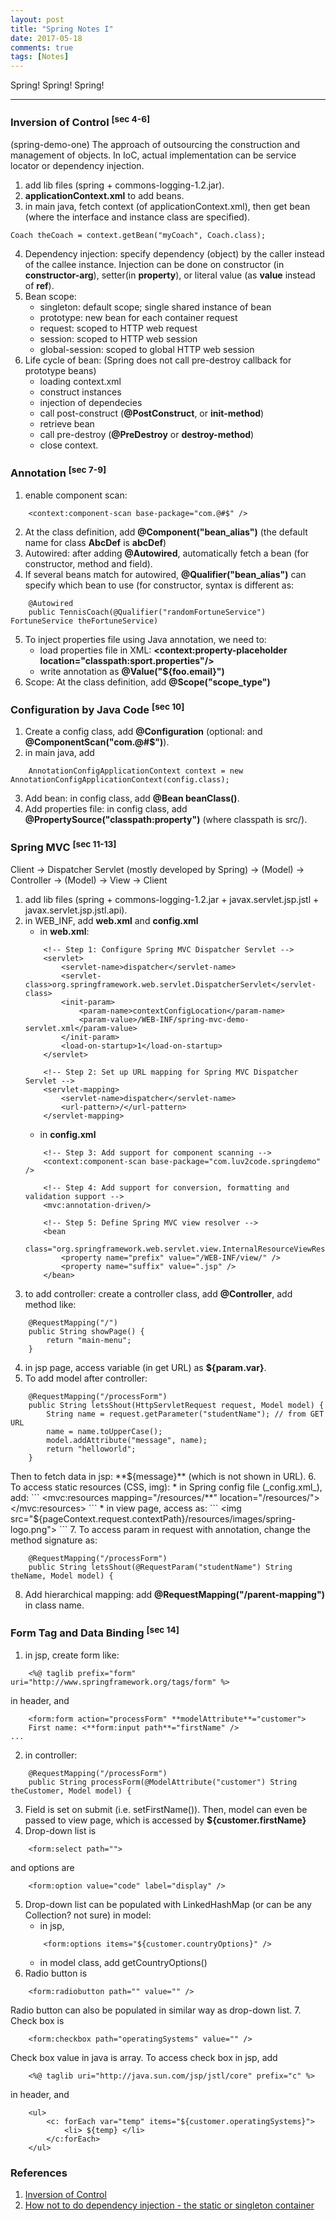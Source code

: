 ```yaml
---
layout: post
title: "Spring Notes I"
date: 2017-05-18
comments: true
tags: [Notes]
---
```


<div class="post-teaser"> Spring! Spring! Spring! </div>
<!-- more -->

<hr/>

### Inversion of Control <sup>[sec 4-6]</sup>
(spring-demo-one) The approach of outsourcing the construction and management of objects. In IoC, actual implementation can be service locator or dependency injection.

1. add lib files (spring + commons-logging-1.2.jar).
2. **applicationContext.xml** to add beans.
3. in main java, fetch context (of applicationContext.xml), then get bean (where the interface and instance class are specified).
```
Coach theCoach = context.getBean("myCoach", Coach.class);
```
4. Dependency injection: specify dependency (object) by the caller instead of the callee instance. Injection can be done on constructor (in **constructor-arg**), setter(in **property**), or literal value (as **value** instead of **ref**).
5. Bean scope:
	* singleton: default scope; single shared instance of bean
	* prototype: new bean for each container request
	* request: scoped to HTTP web request
	* session: scoped to HTTP web session
	* global-session: scoped to global HTTP web session
6. Life cycle of bean: (Spring does not call pre-destroy callback for prototype beans) 
	* loading context.xml
	* construct instances 
	* injection of dependecies 
	* call post-construct (**@PostConstruct**, or **init-method**) 
	* retrieve bean
	* call pre-destroy (**@PreDestroy** or **destroy-method**)
	* close context.

### Annotation <sup>[sec 7-9]</sup>

1. enable component scan:
```
	<context:component-scan base-package="com.@#$" />
```
2. At the class definition, add **@Component("bean_alias")** (the default name for class **AbcDef** is **abcDef**)
3. Autowired: after adding **@Autowired**, automatically fetch a bean (for constructor, method and field).
4. If several beans match for autowired, **@Qualifier("bean_alias")** can specify which bean to use (for constructor, syntax is different as:
```
	@Autowired
	public TennisCoach(@Qualifier("randomFortuneService") FortuneService theFortuneService)
```
5. To inject properties file using Java annotation, we need to:
	* load properties file in XML: **<context:property-placeholder location="classpath:sport.properties"/>**
	* write annotation as **@Value("${foo.email}")**
6. Scope: At the class definition, add **@Scope("scope_type")**

### Configuration by Java Code <sup>[sec 10]</sup>

1. Create a config class, add **@Configuration** (optional: and **@ComponentScan("com.@#$")**).
2. in main java, add 
```
	AnnotationConfigApplicationContext context = new AnnotationConfigApplicationContext(config.class);
```
3. Add bean: in config class, add **@Bean beanClass()**.
4. Add properties file: in config class, add **@PropertySource("classpath:property")** (where classpath is src/).

### Spring MVC <sup>[sec 11-13]</sup>
Client -> Dispatcher Servlet (mostly developed by Spring) -> (Model) -> Controller -> (Model) -> View -> Client

1. add lib files (spring + commons-logging-1.2.jar + javax.servlet.jsp.jstl + javax.servlet.jsp.jstl.api).
2. in WEB_INF, add **web.xml** and **config.xml**
	* in **web.xml**:
	```
		<!-- Step 1: Configure Spring MVC Dispatcher Servlet -->
		<servlet>
			<servlet-name>dispatcher</servlet-name>
			<servlet-class>org.springframework.web.servlet.DispatcherServlet</servlet-class>
			<init-param>
				<param-name>contextConfigLocation</param-name>
				<param-value>/WEB-INF/spring-mvc-demo-servlet.xml</param-value>
			</init-param>
			<load-on-startup>1</load-on-startup>
		</servlet>

		<!-- Step 2: Set up URL mapping for Spring MVC Dispatcher Servlet -->
		<servlet-mapping>
			<servlet-name>dispatcher</servlet-name>
			<url-pattern>/</url-pattern>
		</servlet-mapping>
	```
	* in **config.xml**
	```
		<!-- Step 3: Add support for component scanning -->
		<context:component-scan base-package="com.luv2code.springdemo" />

		<!-- Step 4: Add support for conversion, formatting and validation support -->
		<mvc:annotation-driven/>

		<!-- Step 5: Define Spring MVC view resolver -->
		<bean
			class="org.springframework.web.servlet.view.InternalResourceViewResolver">
			<property name="prefix" value="/WEB-INF/view/" />
			<property name="suffix" value=".jsp" />
		</bean>
	```
3. to add controller: create a controller class, add **@Controller**, add method like:
```
	@RequestMapping("/")
	public String showPage() {
		return "main-menu";
	}
```
4. in jsp page, access variable (in get URL) as **${param.var}**.
5. To add model after controller:
```
	@RequestMapping("/processForm")
	public String letsShout(HttpServletRequest request, Model model) {
		String name = request.getParameter("studentName"); // from GET URL
		name = name.toUpperCase();
		model.addAttribute("message", name);
		return "helloworld";
	}
```
Then to fetch data in jsp: **${message}** (which is not shown in URL).
6. To access static resources (CSS, img):
	* in Spring config file (_config.xml_), add:
	```
		<mvc:resources mapping="/resources/**" location="/resources/"></mvc:resources>
	```
	* in view page, access as:
	```
		<img src="${pageContext.request.contextPath}/resources/images/spring-logo.png">
	```
7. To access param in request with annotation, change the method signature as:
```
	@RequestMapping("/processForm")
	public String letsShout(@RequestParam("studentName") String theName, Model model) {
```
8. Add hierarchical mapping: add **@RequestMapping("/parent-mapping")** in class name.

### Form Tag and Data Binding <sup>[sec 14]</sup>

1. in jsp, create form like:
```
	<%@ taglib prefix="form" uri="http://www.springframework.org/tags/form" %>
```
in header, and
```
	<form:form action="processForm" **modelAttribute**="customer">
	First name: <**form:input path**="firstName" />
...
```
2. in controller: 
```
	@RequestMapping("/processForm")
	public String processForm(@ModelAttribute("customer") String theCustomer, Model model) {
```
3. Field is set on submit (i.e. setFirstName()). Then, model can even be passed to view page, which is accessed by **${customer.firstName}**
4. Drop-down list is 
```
	<form:select path="">
``` 
and options are 
```
	<form:option value="code" label="display" />
``` 
5. Drop-down list can be populated with LinkedHashMap (or can be any Collection? not sure) in model:
	* in jsp, 
	```
		<form:options items="${customer.countryOptions}" />
	```
	* in model class, add getCountryOptions()
6. Radio button is 
```
	<form:radiobutton path="" value="" />
```
Radio button can also be populated in similar way as drop-down list.
7. Check box is 
```
	<form:checkbox path="operatingSystems" value="" />
```
Check box value in java is array. To access check box in jsp, add
```
	<%@ taglib uri="http://java.sun.com/jsp/jstl/core" prefix="c" %>
```
in header, and
```
	<ul>
		<c: forEach var="temp" items="${customer.operatingSystems}">
			<li> ${temp} </li>
		</c:forEach>
	</ul>
```


### References
1. [Inversion of Control](https://msdn.microsoft.com/en-us/library/ff921087.aspx)
2. [How not to do dependency injection - the static or singleton container](https://www.devtrends.co.uk/blog/how-not-to-do-dependency-injection-the-static-or-singleton-container)